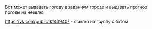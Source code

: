 Бот может выдавать погоду в заданном городе и выдавать прогноз погоды на неделю

https://vk.com/public181439407 - ссылка на группу с ботом
